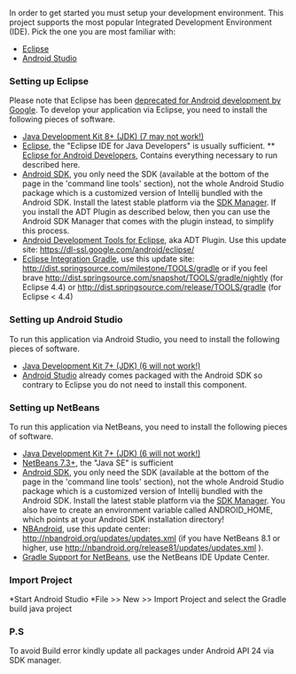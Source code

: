 In order to get started you must setup your development environment. This project supports the most popular Integrated Development Environment (IDE). Pick the one you are most familiar with:
* [Eclipse](https://github.com/dawahnigeria/Dawahcast-App/new/master#setting-up-netbeans-(Eclipse-NetBeans)#setting-up-eclipse)
* [Android Studio](https://github.com/dawahnigeria/Dawahcast-App/new/master#setting-up-android-studio-(Eclipse-NetBeans)#setting-up-android-studio)



### Setting up Eclipse 
Please note that Eclipse has been [deprecated for Android development by Google](https://androiddevelopers.googleblog.com/2015/06/an-update-on-eclipse-android-developer.html). 
To develop your application via Eclipse, you need to install the following pieces of software.

  * [Java Development Kit 8+ (JDK) (7 may not work!)](http://www.oracle.com/technetwork/java/javase/downloads/index.html)
  * [Eclipse](http://www.eclipse.org/downloads/), the "Eclipse IDE for Java Developers" is usually sufficient.
  ** [Eclipse for Android Developers](http://www.eclipse.org/downloads/packages/eclipse-android-developers-includes-incubating-components/neonr), Contains everything necessary to run described here.
  * [Android SDK](http://developer.android.com/sdk/index.html), you only need the SDK (available at the bottom of the page in the 'command line tools' section), not the whole Android Studio package which is a customized version of Intellij bundled with the Android SDK. Install the latest stable platform via the [SDK Manager](http://developer.android.com/tools/help/sdk-manager.html). If you install the ADT Plugin as described below, then you can use the Android SDK Manager that comes with the plugin instead, to simplify this process. 
  * [Android Development Tools for Eclipse](http://developer.android.com/tools/sdk/eclipse-adt.html), aka ADT Plugin. Use this update site: https://dl-ssl.google.com/android/eclipse/
  * [Eclipse Integration Gradle](https://github.com/spring-projects/eclipse-integration-gradle/), use this update site: http://dist.springsource.com/milestone/TOOLS/gradle or if you feel brave  http://dist.springsource.com/snapshot/TOOLS/gradle/nightly (for Eclipse 4.4) or http://dist.springsource.com/release/TOOLS/gradle (for Eclipse < 4.4)



### Setting up Android Studio
To run this application via Android Studio, you need to install the following pieces of software.

  * [Java Development Kit 7+ (JDK) (6 will not work!)](http://www.oracle.com/technetwork/java/javase/downloads/index.html)
  * [Android Studio](https://developer.android.com/sdk/index.html) already comes packaged with the Android SDK so contrary to Eclipse you do not need to install this component.



### Setting up NetBeans
To run this application via NetBeans, you need to install the following pieces of software.

  * [Java Development Kit 7+ (JDK) (6 will not work!)](http://www.oracle.com/technetwork/java/javase/downloads/index.html)
  * [NetBeans 7.3+](https://netbeans.org/downloads/), the "Java SE" is sufficient
  * [Android SDK](http://developer.android.com/sdk/index.html), you only need the SDK (available at the bottom of the page in the 'command line tools' section), not the whole Android Studio package which is a customized version of Intellij bundled with the Android SDK. Install the latest stable platform via the [SDK Manager](http://developer.android.com/tools/help/sdk-manager.html). You also have to create an environment variable called ANDROID_HOME, which points at your Android SDK installation directory!
  * [NBAndroid](http://www.nbandroid.org), use this update center: http://nbandroid.org/updates/updates.xml (if you have NetBeans 8.1 or higher, use http://nbandroid.org/release81/updates/updates.xml ).
  * [Gradle Support for NetBeans](https://github.com/kelemen/netbeans-gradle-project), use the NetBeans IDE Update Center.

### Import Project
*Start Android Studio
*File >> New >> Import Project and select the Gradle build java project



### P.S

To avoid Build error kindly update all packages under Android API 24 via SDK manager.
